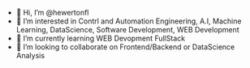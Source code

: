 - 👋 Hi, I’m @hewertonfl
- 👀 I’m interested in Contrl and Automation Engineering, A.I, Machine Learning, DataScience, Software Development, WEB Development
- 🌱 I’m currently learning WEB Devopment FullStack
- 💞️ I’m looking to collaborate on Frontend/Backend or DataScience Analysis
<!-- - 📫 How to reach me ... -->

<!---
hewertonfl/hewertonfl is a ✨ special ✨ repository because its `README.md` (this file) appears on your GitHub profile.
You can click the Preview link to take a look at your changes.
--->
